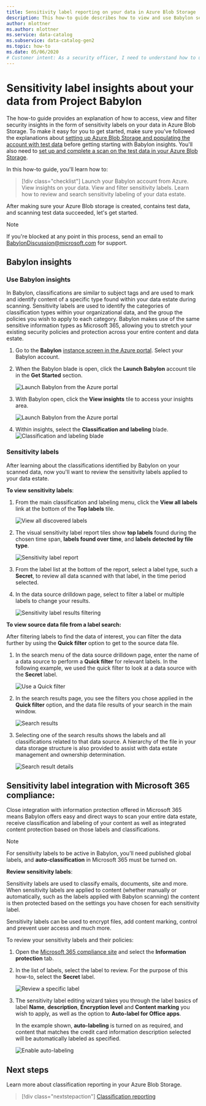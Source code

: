 ```yaml
---
title: Sensitivity label reporting on your data in Azure Blob Storage 
description: This how-to guide describes how to view and use Babylon sensitivity label reporting on your data in Azure Blob Storage. 
author: mlottner
ms.author: mlottner
ms.service: data-catalog
ms.subservice: data-catalog-gen2
ms.topic: how-to
ms.date: 05/06/2020
# Customer intent: As a security officer, I need to understand how to use Babylon Insights to learn about sensitive data identified and classified and labeled during scanning.
---
```


# Sensitivity label insights about your data from Project Babylon 

The how-to guide provides an explanation of how to access, view and filter security insights in the form of sensitivity labels on your data in Azure Blob Storage. To make it easy for you to get started, make sure you've followed the explanations about [setting up Azure Blob Storage and populating the account with test data](./starter-kit-tutorial-1.md) before getting starting with Babylon insights. You'll also need to [set up and complete a scan on the test data in your Azure Blob Storage](./scan-azure-data-sources-portal.md).

In this how-to guide, you'll learn how to:
> [!div class="checklist"]
> Launch your Babylon account from Azure. 
> View insights on your data. 
> View and filter sensitivity labels.
> Learn how to review and search sensitivity labeling of your data estate. 
 
After making sure your Azure Blob storage is created, contains test data, and scanning test data succeeded, let's get started.  

> [!NOTE]
> If you're blocked at any point in this process, send an email to BabylonDiscussion@microsoft.com for support.

## Babylon insights

### Use Babylon insights

In Babylon, classifications are similar to subject tags and are used to mark and identify content of a specific type found within your data estate during scanning. Sensitivity labels are used to identify the categories of classification types within your organizational data, and the group the policies you wish to apply to each category. Babylon makes use of the same sensitive information types as Microsoft 365, allowing you to stretch your existing security policies and protection across your entire content and data estate.  

1. Go to the **Babylon** [instance screen in the Azure portal](https://aka.ms/babylonportal). Select your Babylon account.

1. When the Babylon blade is open, click the **Launch Babylon** account tile in the **Get Started** section.  

    ![Launch Babylon from the Azure portal](./media/insights/portal-access.png)

1. With Babylon open, click the **View insights** tile to access your insights area.

    ![Launch Babylon from the Azure portal](./media/insights/view-insights.png)
    
1. Within insights, select the **Classification and labeling** blade.
    ![Classification and labeling blade](./media/insights/select-classification-labeling.png)

### Sensitivity labels

After learning about the classifications identified by Babylon on your scanned data, now you'll want to review the sensitivity labels applied to your data estate.  

**To view sensitivity labels**:

1. From the main classification and labeling menu, click the **View all labels** link at the bottom of the **Top labels** tile. 

    ![View all discovered labels](./media/insights/view-labels.png)

1. The visual sensitivity label report tiles show **top labels** found during the chosen time span, **labels found over time**, and **labels detected by file type**.

    ![Sensitivity label report](./media/insights/label-report.png)

1. From the label list at the bottom of the report, select a label type, such a **Secret**, to review all data scanned with that label, in the time period selected. 

1. In the data source drilldown page, select to filter a label or multiple labels to change your results. 

    ![Sensitivity label results filtering](./media/insights/label-results-filtering.png)

**To view source data file from a label search:**

After filtering labels to find the data of interest, you can filter the data further by using the **Quick filter** option to get to the source data file. 

1. In the search menu of the data source drilldown page,  enter the name of a data source to perform a **Quick filter** for relevant labels. In the following example, we used the quick filter to look at a data source with the **Secret** label.

    ![Use a Quick filter](./media/insights/use-quick-filter.png)

2. In the search results page, you see the filters you chose applied in the **Quick filter** option, and the data file results of your search in the main window. 

    ![Search results](./media/insights/quick-filter-results.png)

3. Selecting one of the search results shows the labels and all classifications related to that data source. A hierarchy of the file in your data storage structure is also provided to assist with data estate management and ownership determination. 

    ![Search result details](./media/insights/quick-filter-search-results-details.png)

## Sensitivity label integration with Microsoft 365 compliance:

Close integration with information protection offered in Microsoft 365 means Babylon offers easy and direct ways to scan your entire data estate, receive classification and labeling of your content as well as integrated content protection based on those labels and classifications. 

> [!NOTE]
> For sensitivity labels to be active in Babylon, you'll need published global labels, and **auto-classification** in Microsoft 365 must be turned on. 

**Review sensitivity labels**:

Sensitivity labels are used to classify emails, documents, site and more. When sensitivity labels are applied to content (whether manually or automatically, such as the labels applied with Babylon scanning) the content is then protected based on the settings you have chosen for each sensitivity label. 

Sensitivity labels can be used to encrypt files, add content marking, control and prevent user access and much more. 

To review your sensitivity labels and their policies:

1. Open the [Microsoft 365 compliance site](https://compliance.microsoft.com) and select the **Information protection** tab. 

1. In the list of labels, select the label to review. For the purpose of this how-to, select the **Secret** label. 

    ![Review a specific label](./media/insights/review-specific-label.png)

1. The sensitivity label editing wizard takes you through the label basics of label **Name**, **description**, **Encryption level** and **Content marking** you wish to apply, as well as the option to **Auto-label for Office apps**. 

    In the example shown, **auto-labeling** is turned on as required, and content that matches the credit card information description selected will be automatically labeled as specified. 

    ![Enable auto-labeling](./media/insights/enable-auto-labeling.png)


## Next steps

Learn more about classification reporting in your Azure Blob Storage.
> [!div class="nextstepaction"]
> [Classification reporting](./classification-reporting-data-azure-blob-storage.md)

